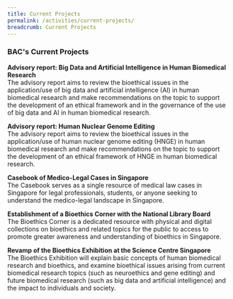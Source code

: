 ```yaml
---
title: Current Projects
permalink: /activities/current-projects/
breadcrumb: Current Projects
---
```

### BAC's Current Projects 


**Advisory report: Big Data and Artificial Intelligence in Human Biomedical Research**<br>
The advisory report aims to review the bioethical issues in the application/use of big data and artificial intelligence (AI) in human biomedical research and make recommendations on the topic to support the development of an ethical framework and in the governance of the use of big data and AI in human biomedical research.

**Advisory report: Human Nuclear Genome Editing**<br>
The advisory report aims to review the bioethical issues in the application/use of human nuclear genome editing (HNGE) in human biomedical research and make recommendations on the topic to support the development of an ethical framework of HNGE in human biomedical research.

**Casebook of Medico-Legal Cases in Singapore**<br>
The Casebook serves as a single resource of medical law cases in Singapore for legal professionals, students, or anyone seeking to understand the medico-legal landscape in Singapore.

**Establishment of a Bioethics Corner with the National Library Board**<br>
The Bioethics Corner is a dedicated resource with physical and digital collections on bioethics and related topics for the public to access to promote greater awareness and understanding of bioethics in Singapore.

**Revamp of the Bioethics Exhibition at the Science Centre Singapore**<br>
The Bioethics Exhibition will explain basic concepts of human biomedical research and bioethics, and examine bioethical issues arising from current biomedical research topics (such as neuroethics and gene editing) and future biomedical research (such as big data and artificial intelligence) and the impact to individuals and society.